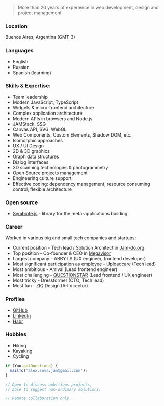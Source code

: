 > More than 20 years of experience in web development, design and project management

### Location
Buenos Aires, Argentina (GMT-3)

### Languages
- English
- Russian
- Spanish (learning)

### Skills & Expertise:
- Team leadership
- Modern JavaScript, TypeScript 
- Widgets & micro-frontend architecture
- Complex application architecture
- Modern APIs in browsers and Node.js
- JAMStack, SSG
- Canvas API, SVG, WebGL
- Web Components: Custom Elements, Shadow DOM, etc.
- Isomorphic approaches
- UX / UI Design
- 2D & 3D graphics
- Graph data structures
- Dialog interfaces
- 3D scanning technologies & photogrammetry
- Open Source projects management
- Engineering culture support
- Effective coding: dependency management, resource consuming control, flexible architecture

### Open source
- [Symbiote.js](https://symbiotejs.org/) - library for the meta-applications building

### Career
Worked in various big and small tech companies and startups:
- Current position - Tech lead / Solution Architect in [Jam-do.org](https://jam-do.org/)
- Top position - Co-founder & CEO in [Megavisor](https://youtu.be/6CpdVcjtZoU)
- Largest company - ABBY LS (UX engineer, frontend developer)
- Most significant participation as employee - [Uploadcare](https://uploadcare.com/) (Tech lead)
- Most ambitious - Arrival (Lead frontend engineer)
- Most challenging - [QUESTIONSTAR](https://www.questionstar.com/) (Lead frontend / UX engineer)
- Most tricky - Dressformer (CTO, Tech lead)
- Most fun - ZIQ Design (Art director)

### Profiles
- [GitHub](https://github.com/foxeyes)
- [LinkedIn](https://www.linkedin.com/in/sergey-matiyasevich-alex-sova/)
- [Habr](https://habr.com/en/users/i360u/)

### Hobbies
- Hiking
- Kayaking
- Cycling

```js
if (You.gotQuestions) {
  mailTo('alex.sova.jam@gmail.com');
}

// Open to discuss ambitious projects, 
// able to suggest non-ordinary solutions.

// Remote collaboration only.
```
